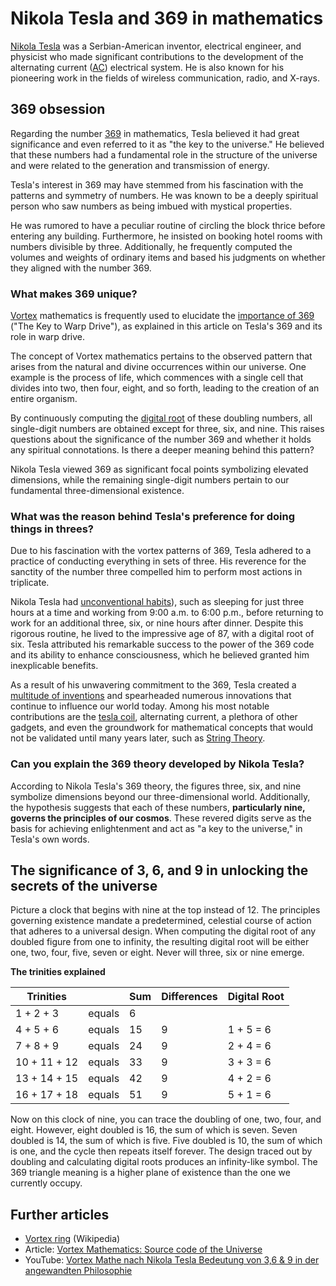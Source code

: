# Nikola Tesla and 369 in mathematics

[Nikola Tesla](https://en.wikipedia.org/wiki/Nikola_Tesla) was a Serbian-American inventor, electrical engineer, and physicist who made significant contributions to the development of the alternating current ([AC](https://en.wikipedia.org/wiki/Alternating_current)) electrical system. He is also known for his pioneering work in the fields of wireless communication, radio, and X-rays.

## 369 obsession

Regarding the number [369](https://en.wikipedia.org/wiki/369_(number)) in mathematics, Tesla believed it had great significance and even referred to it as "the key to the universe." He believed that these numbers had a fundamental role in the structure of the universe and were related to the generation and transmission of energy.

Tesla's interest in 369 may have stemmed from his fascination with the patterns and symmetry of numbers. He was known to be a deeply spiritual person who saw numbers as being imbued with mystical properties.

He was rumored to have a peculiar routine of circling the block thrice before entering any building. Furthermore, he insisted on booking hotel rooms with numbers divisible by three. Additionally, he frequently computed the volumes and weights of ordinary items and based his judgments on whether they aligned with the number 369.

### What makes 369 unique?

[Vortex](https://en.wikipedia.org/wiki/Vortex) mathematics is frequently used to elucidate the [importance of 369](https://www.academia.edu/44905399/Tesla_369_The_Key_to_Warp_Drive "369 Tesla Warp Drive") ("The Key to Warp Drive"), as explained in this article on Tesla's 369 and its role in warp drive.

The concept of Vortex mathematics pertains to the observed pattern that arises from the natural and divine occurrences within our universe. One example is the process of life, which commences with a single cell that divides into two, then four, eight, and so forth, leading to the creation of an entire organism.

By continuously computing the [digital root](https://digitalcommons.sacredheart.edu/cgi/viewcontent.cgi?article=1271&context=acadfest) of these doubling numbers, all single-digit numbers are obtained except for three, six, and nine. This raises questions about the significance of the number 369 and whether it holds any spiritual connotations. Is there a deeper meaning behind this pattern?

Nikola Tesla viewed 369 as significant focal points symbolizing elevated dimensions, while the remaining single-digit numbers pertain to our fundamental three-dimensional existence.

### What was the reason behind Tesla's preference for doing things in threes?

Due to his fascination with the vortex patterns of 369, Tesla adhered to a practice of conducting everything in sets of three. His reverence for the sanctity of the number three compelled him to perform most actions in triplicate.

Nikola Tesla had [unconventional habits](https://web.mit.edu/most/Public/Tesla1/etradict2.htm "Nikola Tesla 3 6 9 Biography")), such as sleeping for just three hours at a time and working from 9:00 a.m. to 6:00 p.m., before returning to work for an additional three, six, or nine hours after dinner. Despite this rigorous routine, he lived to the impressive age of 87, with a digital root of six. Tesla attributed his remarkable success to the power of the 369 code and its ability to enhance consciousness, which he believed granted him inexplicable benefits.

As a result of his unwavering commitment to the 369, Tesla created a [multitude of inventions](https://www.fi.edu/case-files/nikola-tesla) and spearheaded numerous innovations that continue to influence our world today. Among his most notable contributions are the [tesla coil](https://en.wikipedia.org/wiki/Tesla_coil), alternating current, a plethora of other gadgets, and even the groundwork for mathematical concepts that would not be validated until many years later, such as [String Theory](https://en.wikipedia.org/wiki/String_theory).

### Can you explain the 369 theory developed by Nikola Tesla?

According to Nikola Tesla's 369 theory, the figures three, six, and nine symbolize dimensions beyond our three-dimensional world. Additionally, the hypothesis suggests that each of these numbers, **particularly nine, governs the principles of our cosmos**. These revered digits serve as the basis for achieving enlightenment and act as "a key to the universe," in Tesla's own words.

## The significance of 3, 6, and 9 in unlocking the secrets of the universe

Picture a clock that begins with nine at the top instead of 12. The principles governing existence mandate a predetermined, celestial course of action that adheres to a universal design. When computing the digital root of any doubled figure from one to infinity, the resulting digital root will be either one, two, four, five, seven or eight. Never will three, six or nine emerge.

**The trinities explained**

| Trinities | &nbsp; | Sum | Differences | Digital Root |
| --- | --- | --- | --- | --- |
| 1 + 2 + 3 | equals | 6 | &nbsp; | &nbsp; |
| 4 + 5 + 6 | equals | 15 | 9 | 1 + 5 = 6 |
| 7 + 8 + 9 | equals | 24 | 9 | 2 + 4 = 6 |
| 10 + 11 + 12 | equals | 33 | 9 | 3 + 3 = 6 |
| 13 + 14 + 15 | equals | 42 | 9 | 4 + 2 = 6 |
| 16 + 17 + 18 | equals | 51 | 9 | 5 + 1 = 6 |

Now on this clock of nine, you can trace the doubling of one, two, four, and eight. However, eight doubled is 16, the sum of which is seven. Seven doubled is 14, the sum of which is five. Five doubled is 10, the sum of which is one, and the cycle then repeats itself forever. The design traced out by doubling and calculating digital roots produces an infinity-like symbol. The 369 triangle meaning is a higher plane of existence than the one we currently occupy.

## Further articles

* [Vortex ring](https://en.wikipedia.org/wiki/Vortex_ring) (Wikipedia)
* Article: [Vortex Mathematics: Source code of the Universe](https://aayushivaish.medium.com/vortex-mathematics-source-code-of-the-universe-23749cc4ad6)
* YouTube: [Vortex Mathe nach Nikola Tesla Bedeutung von 3,6 & 9 in der angewandten Philosophie](https://youtu.be/f4TiYjj0YSo)